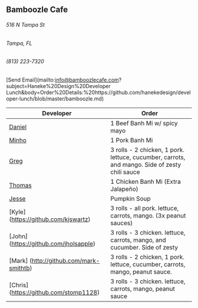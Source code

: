 ## Bamboozle Cafe
###### 516 N Tampa St
###### Tampa, FL
###### (813) 223-7320
[Send Email](mailto:info@bamboozlecafe.com?subject=Haneke%20Design%20Developer Lunch&body=Order%20Details:%20https://github.com/hanekedesign/developer-lunch/blob/master/bamboozle.md)

Developer     | Order
--------------|---------------------
[Daniel](https://github.com/dtartaglia)           	| 1 Beef Banh Mi w/ spicy mayo
[Minho](https://github.com/minhochoi)               | 1 Pork Banh Mi 
[Greg](https://github.com/greghochsprung)           | 3 rolls - 2 chicken, 1 pork. lettuce, cucumber, carrots, and mango. Side of zesty chili sauce
[Thomas](https://github.com/ThomasKomarnicki)       | 1 Chicken Banh Mi (Extra Jalapeño)
[Jesse](https://github.com/jessecurry)              | Pumpkin Soup
[Kyle] (https://github.com/kjswartz)                | 3 rolls - all pork. lettuce, carrots, mango. (3x peanut sauces) 
[John] (https://github.com/jholsapple)              | 3 rolls - 3 chicken. lettuce, carrots, mango, and cucumber. Side of zesty
[Mark] (http://github.com/mark-smithtb)             | 3 rolls - 2 chicken, 1 pork. lettuce, cucumber, carrots, mango, peanut sauce. 
[Chris] (https://github.com/stomp1128)              | 3 rolls - 3 chicken. lettuce, carrots, mango, peanut sauce
